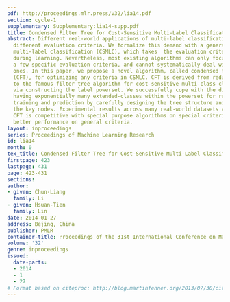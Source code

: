 ```yaml
---
pdf: http://proceedings.mlr.press/v32/lia14.pdf
section: cycle-1
supplementary: Supplementary:lia14-supp.pdf
title: Condensed Filter Tree for Cost-Sensitive Multi-Label Classification
abstract: Different real-world applications of multi-label classification often demand
  different evaluation criteria. We formalize this demand with a general setup, cost-sensitive
  multi-label classification (CSMLC), which takes  the evaluation criteria into account
  during learning. Nevertheless, most existing algorithms can only focus on optimizing
  a few specific evaluation criteria, and cannot systematically deal with different
  ones. In this paper, we propose a novel algorithm, called condensed filter tree
  (CFT), for optimizing any criteria in CSMLC. CFT is derived from reducing CSMLC
  to the famous filter tree algorithm for cost-sensitive multi-class classification
  via constructing the label powerset. We successfully cope with the difficulty of
  having exponentially many extended-classes within the powerset for representation,
  training and prediction by carefully designing the tree structure and focusing on
  the key nodes. Experimental results across many real-world datasets validate that
  CFT is competitive with special purpose algorithms on special criteria and reaches
  better performance on general criteria.
layout: inproceedings
series: Proceedings of Machine Learning Research
id: lia14
month: 0
tex_title: Condensed Filter Tree for Cost-Sensitive Multi-Label Classification
firstpage: 423
lastpage: 431
page: 423-431
sections: 
author:
- given: Chun-Liang
  family: Li
- given: Hsuan-Tien
  family: Lin
date: 2014-01-27
address: Bejing, China
publisher: PMLR
container-title: Proceedings of the 31st International Conference on Machine Learning
volume: '32'
genre: inproceedings
issued:
  date-parts:
  - 2014
  - 1
  - 27
# Format based on citeproc: http://blog.martinfenner.org/2013/07/30/citeproc-yaml-for-bibliographies/
---
```

